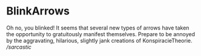 # BlinkArrows
Oh no, you blinked!
It seems that several new types of arrows have taken the opportunity to gratuitously manifest themselves.
Prepare to be annoyed by the aggravating, hilarious, slightly jank creations of KonspiracieTheorie.
*/sarcastic*
